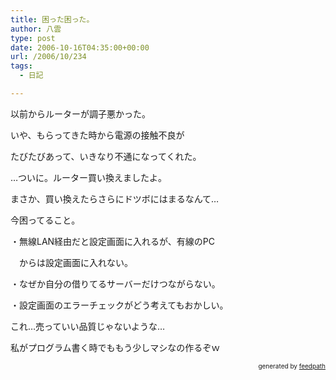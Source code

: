 ```yaml
---
title: 困った困った。
author: 八雲
type: post
date: 2006-10-16T04:35:00+00:00
url: /2006/10/234
tags:
  - 日記

---
```

以前からルーターが調子悪かった。
  
いや、もらってきた時から電源の接触不良が
  
たびたびあって、いきなり不通になってくれた。

…ついに。ルーター買い換えましたよ。
  
まさか、買い換えたらさらにドツボにはまるなんて…

今困ってること。
  
・無線LAN経由だと設定画面に入れるが、有線のPC
  
　からは設定画面に入れない。
  
・なぜか自分の借りてるサーバーだけつながらない。
  
・設定画面のエラーチェックがどう考えてもおかしい。

これ…売っていい品質じゃないような…
  
私がプログラム書く時でももう少しマシなの作るぞｗ<!--
feedpath info start
-->

<div style="text-align: right; font-size: 10px;">
  &nbsp;&nbsp;<span>generated by <a href="http://feedpath.jp">feedpath</a></span>
</div>

<!--
feedpath info end
-->
